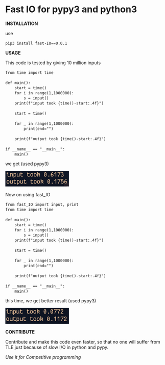 # Fast IO for pypy3 and python3
**INSTALLATION**

use 
```
pip3 install fast-IO==0.0.1
```

**USAGE**

This code is tested by giving 10 million inputs
``` python3
from time import time

def main():
    start = time()
    for i in range(1,1000000):
        s = input()
    print(f"input took {time()-start:.4f}")
    
    start = time()

    for _ in range(1,1000000):
        print(end="")
    
    print(f"output took {time()-start:.4f}")

if __name__ == "__main__":
    main()
```
we get (used pypy3)

![Output with pypy3 and using in build input and print](general_input_pypy3.png)

Now on using fast_IO
``` python3
from fast_IO import input, print
from time import time

def main():
    start = time()
    for i in range(1,1000000):
        s = input()
    print(f"input took {time()-start:.4f}")
    
    start = time()

    for _ in range(1,1000000):
        print(end="")
    
    print(f"output took {time()-start:.4f}")

if __name__ == "__main__":
    main()
```

this time, we get better result (used pypy3)

![Output with pypy3 and using fast_IO input and print](fast_IO_input_pypy3.png)

**CONTRIBUTE**

Contribute and make this code even faster, so that no one will suffer from TLE just because of slow I/O in python and pypy. 

<i>Use it for Competitive programming</i>